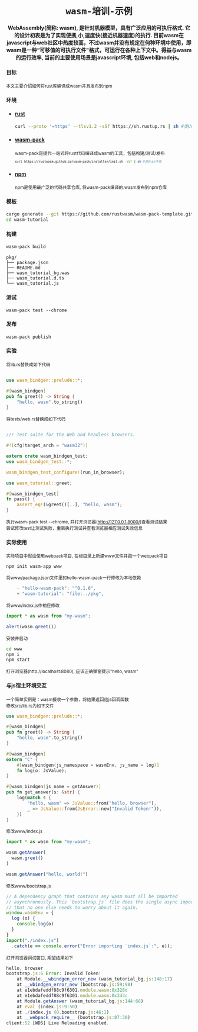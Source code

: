 <div align="center">

  <h1><code>wasm-培训-示例</code></h1>

  <strong align="left">
    WebAssembly(简称: wasm), 是针对机器模型，具有广泛应用的可执行格式. 它的设计初衷是为了实现便携,小,速度快(接近机器速度)的执行.  目前wasm在javascript与web社区中热度较高，不过wasm并没有规定在何种环境中使用，即wasm是一种“可移值的可执行文件"格式，可运行在各种上下文中。得益与wasm的运行效率, 当前的主要使用场景是javascript环境, 包括web和nodejs。
  </strong>


</div>

#### 目标

<sup>本文主要介绍如何将rust库编译成wasm并且发布到npm

#### 环境

 - #### [rust](https://www.rust-lang.org/tools/install)
    ```sh
    curl --proto '=https' --tlsv1.2 -sSf https://sh.rustup.rs | sh #类Unix环境 
    ```
 - #### [wasm-pack](https://rustwasm.github.io/wasm-pack/installer/)
   <sup>wasm-pack是提代一站式将rust代码编译成wasm的工具，包括构建/测试/发布<sup>
    ```sh 
    curl https://rustwasm.github.io/wasm-pack/installer/init.sh -sSf | sh #类Unix环境
    ```
 - #### [npm](https://nodejs.org/en/)
   <sup>npm是使用最广泛的代码共享仓库, 将wasm-pack编译的.wasm发布到npm仓库</sup>

#### 模板

```sh
cargo generate --git https://github.com/rustwasm/wasm-pack-template.git --name wasm-tutorial
cd wasm-tutorial
```

#### 构建

```sh
wasm-pack build
```
```
pkg/
├── package.json
├── README.md
├── wasm_tutorial_bg.was
├── wasm_tutorial.d.ts
└── wasm_tutorial.js

```

#### 测试

```
wasm-pack test --chrome
```

#### 发布

```
wasm-pack publish
```

#### 实验
<sup>将lib.rs替换成如下代码</sup>
```rs

use wasm_bindgen::prelude::*;

#[wasm_bindgen]
pub fn greet() -> String {
    "hello, wasm".to_string()
}
```

<sup>将tests/web.rs替换成如下代码</sup>
```rs

//! Test suite for the Web and headless browsers.

#![cfg(target_arch = "wasm32")]

extern crate wasm_bindgen_test;
use wasm_bindgen_test::*;

wasm_bindgen_test_configure!(run_in_browser);

use wasm_tutorial::greet;

#[wasm_bindgen_test]
fn pass() {
    assert_eq!(&greet()[..], "hello, wasm");
}
```

<sup>执行wasm-pack test --chrome, 并打开浏览器(http://127.0.0.1:8000/)查看测试结果</sup>
<br>
<sup>尝试修改test让测试失败，重新执行测试并查看浏览器相应测试失败信息<sup>

#### 实际使用
<sup>实际项目中假设使用webpack项目, 在根目录上新建www文件并跑一个webpack项目</sup>
```
npm init wasm-app www

```
<sup>将www/package.json文件里的hello-wasm-pack一行修改为本地依赖</sup>
```c
    - "hello-wasm-pack": "^0.1.0",
    + "wasm-tutorial": "file:../pkg",
```

<sup>将www/index.js作相应修改<sup>
```js
import * as wasm from "my-wasm";

alert(wasm.greet())
```

<sup>安装并启动</sup>
```sh
cd www
npm i
npm start 
```
<sup>打开浏览器(http://localhost:8080), 应该正确弹窗提示"hello, wasm"</sup>

#### 与js宿主环境交互
<sup> 一个简单实例是：wasm接收一个参数，将结果返回给js回调函数 </sup>
<br>
<sup>修改src/lib.rs为如下文件</sup>
```rs
use wasm_bindgen::prelude::*;

#[wasm_bindgen]
pub fn greet() -> String {
    "hello, wasm".to_string()
}

#[wasm_bindgen]
extern "C" {
    #[wasm_bindgen(js_namespace = wasmEnv, js_name = log)]
    fn log(o: JsValue);
}

#[wasm_bindgen(js_name = getAnswer)]
pub fn get_answer(s: &str) {
    log(match s {
        "hello, wasm" => JsValue::from("hello, browser"),
        _ => JsValue::from(JsError::new("Invalid Token!")),
    })
}
```

<sup>修改www/index.js<sup>
```js
import * as wasm from "my-wasm";

wasm.getAnswer(
  wasm.greet()
)

wasm.getAnswer("hello, world!")

```
<sup>修改www/bootstrap.js<sup>
```js
// A dependency graph that contains any wasm must all be imported
// asynchronously. This `bootstrap.js` file does the single async import, so
// that no one else needs to worry about it again.
window.wasmEnv = {
  log (o) {
    console.log(o)
  }
}
import("./index.js")
  .catch(e => console.error("Error importing `index.js`:", e));
```
<sup>打开浏览器调试窗口, 期望结果如下</sup>
```js
hello, browser
bootstrap.js:6 Error: Invalid Token!
    at Module.__wbindgen_error_new (wasm_tutorial_bg.js:148:17)
    at __wbindgen_error_new (bootstrap.js:59:98)
    at e1ebdafeddf88c9f6301.module.wasm:0x328d
    at e1ebdafeddf88c9f6301.module.wasm:0x343c
    at Module.getAnswer (wasm_tutorial_bg.js:144:66)
    at eval (index.js:9:50)
    at ./index.js (0.bootstrap.js:46:1)
    at __webpack_require__ (bootstrap.js:87:30)
client:52 [WDS] Live Reloading enabled.
```
